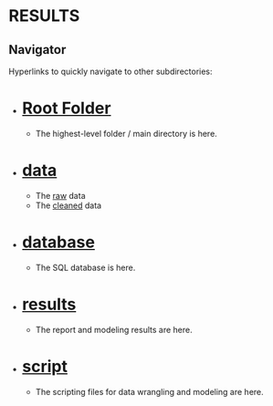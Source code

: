 # RESULTS

## Navigator
Hyperlinks to quickly navigate to other subdirectories:
- # [Root Folder](https://github.com/mike2463/Complex_Political_Phenomenon/tree/main)
  - The highest-level folder / main directory is here.
- # [data](https://github.com/mike2463/Complex_Political_Phenomenon/tree/main/data)
  - The [raw](https://github.com/mike2463/Complex_Political_Phenomenon/tree/main/data/data-raw) data
  - The [cleaned](https://github.com/mike2463/Complex_Political_Phenomenon/tree/main/data/data-cleaned) data
- # [database](https://github.com/mike2463/Complex_Political_Phenomenon/tree/main/database)
  - The SQL database is here.
- # [results](https://github.com/mike2463/Complex_Political_Phenomenon/tree/main/results)
  - The report and modeling results are here.
- # [script](https://github.com/mike2463/Complex_Political_Phenomenon/tree/main/script)
  - The scripting files for data wrangling and modeling are here.
